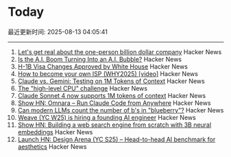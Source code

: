 # Today

最近更新时间: 2025-08-13 04:05:41

--- 
1. [Let's get real about the one-person billion dollar company](https://www.marcrand.com/p/lets-get-real-about-the-one-person) Hacker News
2. [Is the A.I. Boom Turning Into an A.I. Bubble?](https://www.newyorker.com/news/the-financial-page/is-the-ai-boom-turning-into-an-ai-bubble) Hacker News
3. [H-1B Visa Changes Approved by White House](https://www.newsweek.com/h-1b-visas-changes-approved-white-house-report-2112216) Hacker News
4. [How to become your own ISP (WHY2025) [video]](https://media.ccc.de/v/why2025-9-how-to-become-your-own-isp) Hacker News
5. [Claude vs. Gemini: Testing on 1M Tokens of Context](https://every.to/vibe-check/vibe-check-claude-sonnet-4-now-has-a-1-million-token-context-window) Hacker News
6. [The "high-level CPU" challenge](https://yosefk.com/blog/the-high-level-cpu-challenge.html) Hacker News
7. [Claude Sonnet 4 now supports 1M tokens of context](https://www.anthropic.com/news/1m-context) Hacker News
8. [Show HN: Omnara – Run Claude Code from Anywhere](https://github.com/omnara-ai/omnara) Hacker News
9. [Can modern LLMs count the number of b's in "blueberry"?](https://minimaxir.com/2025/08/llm-blueberry/) Hacker News
10. [Weave (YC W25) is hiring a founding AI engineer](https://www.ycombinator.com/companies/weave-3/jobs/SqFnIFE-founding-ai-engineer) Hacker News
11. [Show HN: Building a web search engine from scratch with 3B neural embeddings](https://blog.wilsonl.in/search-engine/) Hacker News
12. [Launch HN: Design Arena (YC S25) – Head-to-head AI benchmark for aesthetics](https://news.ycombinator.com/item?id=44878257) Hacker News
